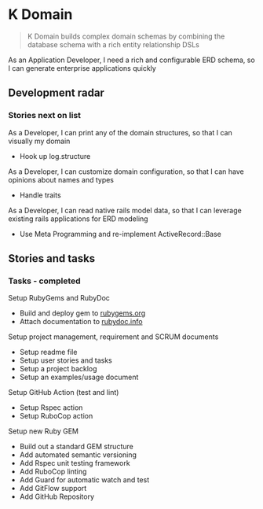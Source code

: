# K Domain

> K Domain builds complex domain schemas by combining the database schema with a rich entity relationship DSLs

As an Application Developer, I need a rich and configurable ERD schema, so I can generate enterprise applications quickly

## Development radar

### Stories next on list

As a Developer, I can print any of the domain structures, so that I can visually my domain

- Hook up log.structure

As a Developer, I can customize domain configuration, so that I can have opinions about names and types

- Handle traits

As a Developer, I can read native rails model data, so that I can leverage existing rails applications for ERD modeling

- Use Meta Programming and re-implement ActiveRecord::Base

## Stories and tasks

### Tasks - completed

Setup RubyGems and RubyDoc

- Build and deploy gem to [rubygems.org](https://rubygems.org/gems/k_domain)
- Attach documentation to [rubydoc.info](https://rubydoc.info/github/to-do-/k_domain/master)

Setup project management, requirement and SCRUM documents

- Setup readme file
- Setup user stories and tasks
- Setup a project backlog
- Setup an examples/usage document

Setup GitHub Action (test and lint)

- Setup Rspec action
- Setup RuboCop action

Setup new Ruby GEM

- Build out a standard GEM structure
- Add automated semantic versioning
- Add Rspec unit testing framework
- Add RuboCop linting
- Add Guard for automatic watch and test
- Add GitFlow support
- Add GitHub Repository
